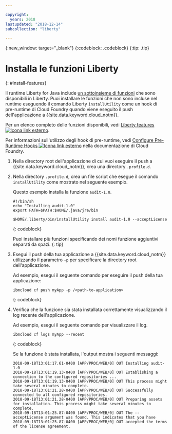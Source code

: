 ```yaml
---

copyright:
  years: 2018
lastupdated: "2018-12-14"
subcollection: "liberty"

---
```


{:new_window: target="_blank"}
{:codeblock: .codeblock}
{:tip: .tip}

# Installa le funzioni Liberty
{: #install-features}

Il runtime Liberty for Java include [un sottoinsieme di funzioni](libertyFeatures.html#liberty_features) che sono disponibili in Liberty. Puoi installare le funzioni che non sono incluse nel runtime eseguendo il comando Liberty `installUtility` come un hook di pre-runtime di Cloud Foundry quando viene eseguito il push dell'applicazione a {{site.data.keyword.cloud_notm}}.

Per un elenco completo delle funzioni disponibili, vedi [Liberty features ![Icona link esterno](../../icons/launch-glyph.svg "Icona link esterno")](https://www.ibm.com/support/knowledgecenter/SSEQTP_liberty/com.ibm.websphere.wlp.doc/ae/rwlp_feat.html).

Per informazioni sull'utilizzo degli hook di pre-runtime, vedi [Configure Pre-Runtime Hooks ![Icona link esterno](../../icons/launch-glyph.svg "Icona link esterno")](https://docs.cloudfoundry.org/devguide/deploy-apps/deploy-app.html#profile) nella documentazione di Cloud Foundry.

1. Nella directory root dell'applicazione di cui vuoi eseguire il push a {{site.data.keyword.cloud_notm}}, crea una directory `.profile.d`.

1. Nella directory `.profile.d`, crea un file script che esegue il comando `installUtility` come mostrato nel seguente esempio.

   Questo esempio installa la funzione `audit-1.0`.

   ```
   #!/bin/sh
   echo "Installing audit-1.0"
   export PATH=$PATH:$HOME/.java/jre/bin

   $HOME/.liberty/bin/installUtility install audit-1.0 --acceptLicense
   ```
   {: codeblock}

   Puoi installare più funzioni specificando dei nomi funzione aggiuntivi separati da spazi.
   {: tip}

1. Esegui il push della tua applicazione a {{site.data.keyword.cloud_notm}} utilizzando il parametro `-p` per specificare la directory root dell'applicazione.

   Ad esempio, esegui il seguente comando per eseguire il push della tua applicazione:
   ```
   ibmcloud cf push myApp -p /<path-to-application>
   ```
   {: codeblock}

1. Verifica che la funzione sia stata installata correttamente visualizzando il log recente dell'applicazione.

   Ad esempio, esegui il seguente comando per visualizzare il log.
   ```
   ibmcloud cf logs myApp --recent
   ```
   {: codeblock}

    Se la funzione è stata installata, l'output mostra i seguenti messaggi:

    ```
    2018-09-18T13:01:17.61-0400 [APP/PROC/WEB/0] OUT Installing audit-1.0
    2018-09-18T13:01:19.13-0400 [APP/PROC/WEB/0] OUT Establishing a connection to the configured repositories ...
    2018-09-18T13:01:19.13-0400 [APP/PROC/WEB/0] OUT This process might take several minutes to complete.
    2018-09-18T13:01:21.28-0400 [APP/PROC/WEB/0] OUT Successfully connected to all configured repositories.
    2018-09-18T13:01:21.28-0400 [APP/PROC/WEB/0] OUT Preparing assets for installation. This process might take several minutes to complete.
    2018-09-18T13:01:25.87-0400 [APP/PROC/WEB/0] OUT The --acceptLicense argument was found. This indicates that you have
    2018-09-18T13:01:25.87-0400 [APP/PROC/WEB/0] OUT accepted the terms of the license agreement.
    ```
